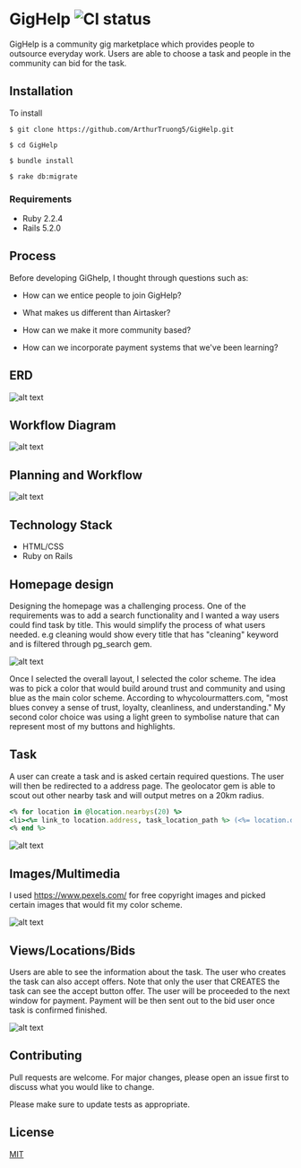 # GigHelp ![CI status](https://img.shields.io/badge/build-passing-brightgreen.svg)

GigHelp is a community gig marketplace which provides people to outsource everyday work. Users are able to choose a task and people in the community can bid for the task.

## Installation

To install

`$ git clone https://github.com/ArthurTruong5/GigHelp.git`

`$ cd GigHelp`

`$ bundle install`

`$ rake db:migrate`

### Requirements

*  Ruby 2.2.4
* Rails 5.2.0



## Process


Before developing GiGhelp, I thought through questions such as:

* How can we entice people to join GigHelp?

* What makes us different than Airtasker?


* How can we make it more community based?

* How can we incorporate payment systems that we've been learning?

## ERD

![alt text](https://i.imgur.com/wviWq7N.jpg)

## Workflow Diagram

![alt text](https://i.imgur.com/TKkXHkb.png)

## Planning and Workflow

![alt text](https://i.imgur.com/z6mg0BI.jpg)

## Technology Stack

* HTML/CSS
* Ruby on Rails

## Homepage design

Designing the homepage was a challenging process. One of the requirements was to add a search functionality and I wanted a way users could find task by title. This would simplify the process of what users needed. e.g cleaning would show every title that has "cleaning" keyword and is filtered through pg_search gem.

![alt text](https://i.imgur.com/RtpVdKN.jpg)

Once I selected the overall layout, I selected the color scheme. The idea was to pick a color that would build around trust and community and using blue as the main color scheme. According to whycolourmatters.com, "most blues convey a sense of trust, loyalty, cleanliness, and understanding." My second color choice was using a light green to symbolise nature that can represent most of my buttons and highlights.

## Task

A user can create a task and is asked certain required questions. The user will then be redirected to a address page. The geolocator gem is able to scout out other nearby task and will output metres on a 20km radius.

```ruby
<% for location in @location.nearbys(20) %>
<li><%= link_to location.address, task_location_path %> (<%= location.distance.round(2) %> miles) (<%= @task.title %>)</li>
<% end %>
```

![alt text](https://i.imgur.com/edzxQxCr.png)

## Images/Multimedia

I used https://www.pexels.com/ for free copyright images and picked certain images that would fit my color scheme.

![alt text](https://i.imgur.com/ienbM8B.jpg)

## Views/Locations/Bids

Users are able to see the information about the task. The user who creates the task can also accept offers. Note that only the user that CREATES the task can see the accept button offer. The user will be proceeded to the next window for payment. Payment will be then sent out to the bid user once task is confirmed finished.

![alt text](https://i.imgur.com/9IEu2vL.png)






## Contributing
Pull requests are welcome. For major changes, please open an issue first to discuss what you would like to change.

Please make sure to update tests as appropriate.

## License
[MIT](https://choosealicense.com/licenses/mit/)
